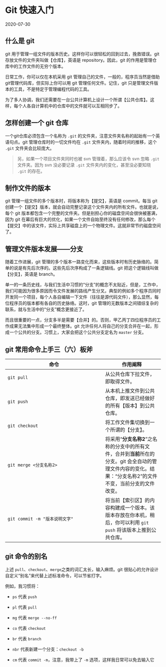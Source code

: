 <link rel="stylesheet" href="../node_modules/@wulechuan/css-stylus-markdown-themes/dist/css/wulechuan-styles-for-html-via-markdown--vscode.default.min.css">



# Git 快速入门

2020-07-30

## 什么是 git

git 用于管理一组文件的版本历史。这样你可以很轻松的回到过去，挽救错误。git 存放文件的文件夹叫做【仓库】，英语是 repository。因此，git 的作用是管理仓库中的工作文件的无穷个版本。

日常工作，你可以仅在本机采用 git 管理自己的文件，一般的，程序员当然是借助git管理代码库，但实际上你可以用 git 管理任何文件。记住，git 只是管理文件版本的工具，不是特定于管理编程代码的工具。

为了多人协调，我们还需要在一台公共计算机上设计一个所谓【公共仓库】。这样，每个人各自计算机中的仓库中的文件就可以互相同步了。

## 怎样创建一个 git 仓库

一个git仓库必须包含一个名称为 `.git` 的文件夹，注意文件夹名称的起始有一个英语句点。git 管理仓库时的一切文件均在 `.git` 文件夹内，随着时间的推移，这个 `.git` 文件夹会比较庞大。

> 另，如果一个项目文件夹同时也被 svn 管理着，那么应该令 svn 忽略 `.git` 文件夹。因为 svn 没必要记录 `.git` 文件夹内的变化，甚至没必要知晓 `.git` 的存在。

## 制作文件的版本

git 管理一组文件的多个版本时，将版本称为【提交】，英语是 commit。每当 git 创建一个【提交】版本，就会自动完整记录这个文件夹内的所有文件。也就是说，每个 git 版本都包含一个完整的文件夹。但是别担心你的磁盘空间会很快被塞满，因为 git 在幕后有巨大的优化，如果一个文件自始至终没有任何修改，那么每个【提交】中的该文件，实际上共享磁盘上的一个物理文件。这就非常节约磁盘空间了。

## 管理文件版本发展——分支

随着工作进展，git 管理的多个版本一路变化而来，这些版本时有历史脉络的。简单的说是有先后次序的。这些先后次序构成了一条逻辑线。git 把这个逻辑线叫做【分支】，英语是 branch。

单一的一条历史线，与我们生活中习惯的“分支”的概念不太贴近，但是，工作中，我们可能因为很多原因而令文件发展的路线产生分叉。典型的例如多个程序员同时开发同一个项目，每个人各自编辑一下文件（往往是源代码文件），那么显然，每位程序员的版本都有各自的历史脉络。这时，git 管理的无数版本之间错综复杂的联系，就与生活中的“分支”概念更接近了。

而且很重要的一点，分支多半是需要【合并】的。否则，甲乙丙丁四位程序员的工作成果无法集中形成一个最终整体。git 允许任何人将自己的分支合并在一起，形成一个公共的分支。习惯上，大家会把这个公共分支定名为 `master` 分支。

## git 常用命令上手三（六）板斧

| <span style="display: inline-block; width: 300px;">命令</span> | 作用阐释 |
| --- | ---- |
| `git pull` | 从公共仓库下拉文件，即取得文件。
| `git push` | 从本机上推文件到公共仓库，即发送已经做好的所有【版本】到公共仓库。
| `git checkout` | 将工作文件集切换到一个所谓的【分支】。
| `git merge <分支名称2>` | 将采用“**分支名称2**”之名称的分支中的所有文件，合并到**当前**所在的分支。git 会全自动的管理文件内容的变化。结果：“分支名称2”的文件不变，当前分支的文件改变。
| `git commit -m "版本说明文字"` | 将当前【索引区】的内容构建成一个版本。该版本存放在你本机，稍后，你可以利用 `git push` 将该版本上推到公共仓库。

## git 命令的别名

上述 `pull`、`checkout`、`merge`之类的词汇太长，输入麻烦。git 很贴心的允许设计自定义“别名”来代替上述标准命令，可以节省打字。

例如，我习惯将：

- `ps` 代表 `push`

- `pl` 代表 `pull`

- `mg` 代表 `merge --no-ff`

- `co` 代表 `checkout`

- `br` 代表 `branch`

- `nbr` 代表新建一个分支：`checkout -b`

- `cm` 代表 `commit -m`，注意，我带上了 `-m` 选项，这样我日常可以免去输入它
